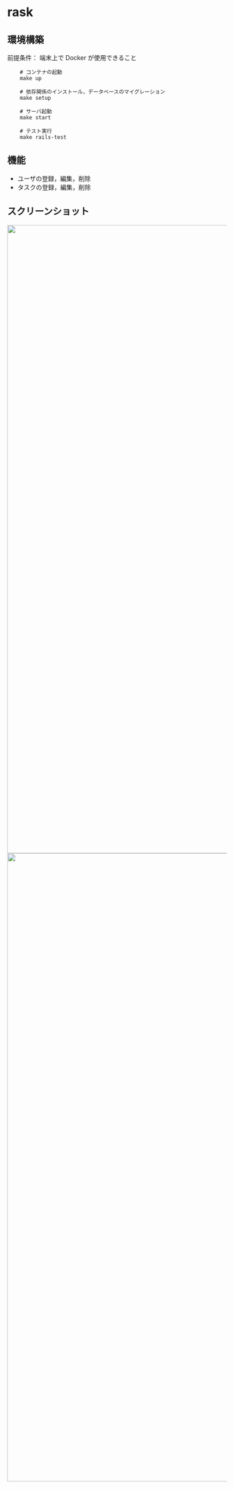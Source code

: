 # rask

## 環境構築

前提条件： 端末上で Docker が使用できること

```
    # コンテナの起動
    make up
    
    # 依存関係のインストール，データベースのマイグレーション
    make setup
    
    # サーバ起動
    make start
    
    # テスト実行
    make rails-test
```

## 機能

- ユーザの登録，編集，削除
- タスクの登録，編集，削除

## スクリーンショット

<img width="1440" src="https://user-images.githubusercontent.com/25548427/120592738-50c35e80-c479-11eb-9498-0d6ff6637682.png">
<img width="1440" src="https://user-images.githubusercontent.com/25548427/120592749-5325b880-c479-11eb-90a3-d71b54a1a0f0.png">